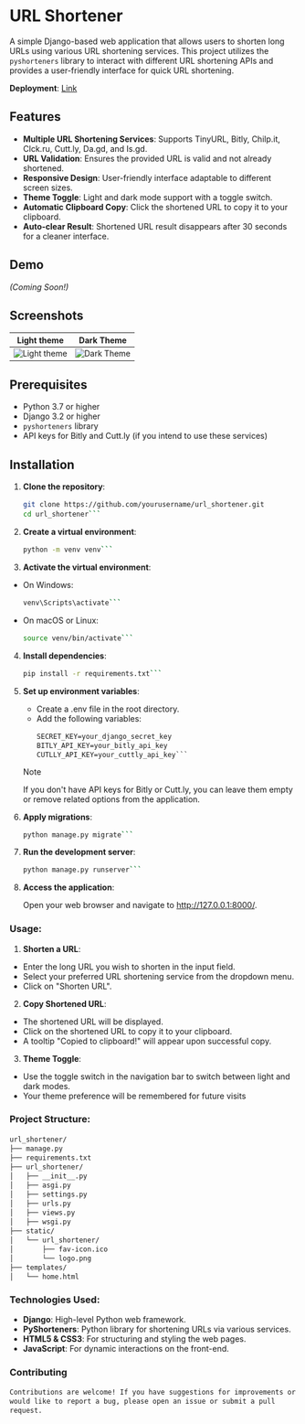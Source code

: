 # URL Shortener

A simple Django-based web application that allows users to shorten long URLs using various URL shortening services. This
project utilizes the `pyshorteners` library to interact with different URL shortening APIs and provides a user-friendly
interface for quick URL shortening.

**Deployment**: [Link](https://3bbas-shorturl.vercel.app)

## Features

- **Multiple URL Shortening Services**: Supports TinyURL, Bitly, Chilp.it, Clck.ru, Cutt.ly, Da.gd, and Is.gd.
- **URL Validation**: Ensures the provided URL is valid and not already shortened.
- **Responsive Design**: User-friendly interface adaptable to different screen sizes.
- **Theme Toggle**: Light and dark mode support with a toggle switch.
- **Automatic Clipboard Copy**: Click the shortened URL to copy it to your clipboard.
- **Auto-clear Result**: Shortened URL result disappears after 30 seconds for a cleaner interface.

## Demo

*(Coming Soon!)*

## Screenshots

|                                  Light theme                                  |                                 Dark Theme                                  |
|:-----------------------------------------------------------------------------:|:---------------------------------------------------------------------------:|
| <img src="demo/light-theme.png" title="Light theme" width="100%" crossorigin> | <img src="demo/dark-theme.png" title="Dark Theme" width="100%" crossorigin> |

## Prerequisites

- Python 3.7 or higher
- Django 3.2 or higher
- `pyshorteners` library
- API keys for Bitly and Cutt.ly (if you intend to use these services)

## Installation

1. **Clone the repository**:

   ```bash
   git clone https://github.com/yourusername/url_shortener.git
   cd url_shortener```

2. **Create a virtual environment**:
   ```bash
   python -m venv venv```

3. **Activate the virtual environment**:

- On Windows:
  ```bash
  venv\Scripts\activate```
- On macOS or Linux:
  ```bash
  source venv/bin/activate```

4. **Install dependencies**:
   ```bash
   pip install -r requirements.txt```

5. **Set up environment variables**:

    - Create a .env file in the root directory.
    - Add the following variables:
      ```dotenv
      SECRET_KEY=your_django_secret_key
      BITLY_API_KEY=your_bitly_api_key
      CUTLLY_API_KEY=your_cuttly_api_key```

   > [!NOTE]  
   > If you don't have API keys for Bitly or Cutt.ly, you can leave them empty or remove related options from the
   application.

6. **Apply migrations**:
    ```bash
    python manage.py migrate```

7. **Run the development server**:
    ```bash
    python manage.py runserver```

8. **Access the application**:

   Open your web browser and navigate to http://127.0.0.1:8000/.

### Usage:

1. **Shorten a URL**:

- Enter the long URL you wish to shorten in the input field.
- Select your preferred URL shortening service from the dropdown menu.
- Click on "Shorten URL".

2. **Copy Shortened URL**:

- The shortened URL will be displayed.
- Click on the shortened URL to copy it to your clipboard.
- A tooltip "Copied to clipboard!" will appear upon successful copy.

3. **Theme Toggle**:

- Use the toggle switch in the navigation bar to switch between light and dark modes.
- Your theme preference will be remembered for future visits

### **Project Structure**:

```shell
url_shortener/
├── manage.py
├── requirements.txt
├── url_shortener/
│   ├── __init__.py
│   ├── asgi.py
│   ├── settings.py
│   ├── urls.py
│   ├── views.py
│   ├── wsgi.py
├── static/
│   └── url_shortener/
│       ├── fav-icon.ico
│       └── logo.png
├── templates/
│   └── home.html
```

### **Technologies Used**:

- **Django**: High-level Python web framework.
- **PyShorteners**: Python library for shortening URLs via various services.
- **HTML5 & CSS3**: For structuring and styling the web pages.
- **JavaScript**: For dynamic interactions on the front-end.

### Contributing

    Contributions are welcome! If you have suggestions for improvements or would like to report a bug, please open an issue or submit a pull request.